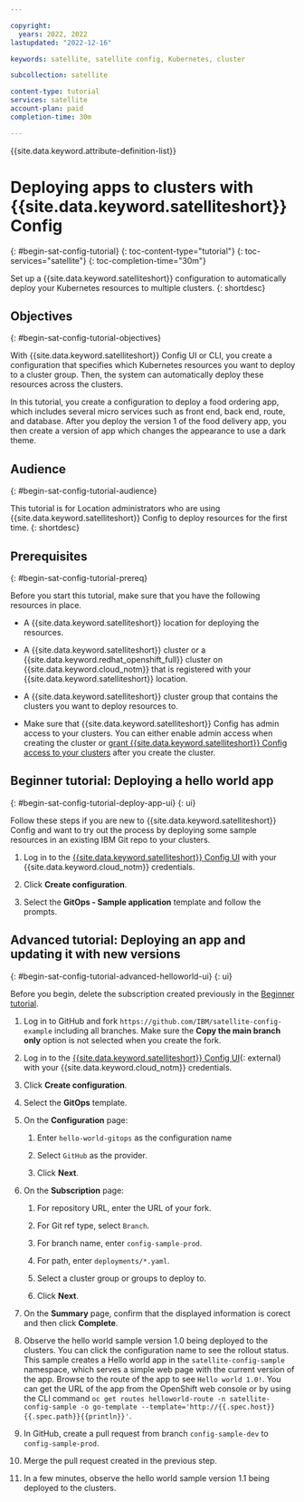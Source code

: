 ```yaml
---

copyright:
  years: 2022, 2022
lastupdated: "2022-12-16"

keywords: satellite, satellite config, Kubernetes, cluster

subcollection: satellite

content-type: tutorial
services: satellite
account-plan: paid
completion-time: 30m

---
```


{{site.data.keyword.attribute-definition-list}}


# Deploying apps to clusters with {{site.data.keyword.satelliteshort}} Config
{: #begin-sat-config-tutorial}
{: toc-content-type="tutorial"}
{: toc-services="satellite"}
{: toc-completion-time="30m"}

Set up a {{site.data.keyword.satelliteshort}} configuration to automatically deploy your Kubernetes resources to multiple clusters.
{: shortdesc}

## Objectives
{: #begin-sat-config-tutorial-objectives}

With {{site.data.keyword.satelliteshort}} Config UI or CLI, you create a configuration that specifies which Kubernetes resources you want to deploy to a cluster group. Then, the system can automatically deploy these resources across the clusters.

In this tutorial, you create a configuration to deploy a food ordering app, which includes several micro services such as front end, back end, route, and database. After you deploy the version 1 of the food delivery app, you then create a version of app which changes the appearance to use a dark theme.

## Audience
{: #begin-sat-config-tutorial-audience}

This tutorial is for Location administrators who are using {{site.data.keyword.satelliteshort}} Config to deploy resources for the first time.
{: shortdesc}

## Prerequisites
{: #begin-sat-config-tutorial-prereq}

Before you start this tutorial, make sure that you have the following resources in place.

* A {{site.data.keyword.satelliteshort}} location for deploying the resources. 

* A {{site.data.keyword.satelliteshort}} cluster or a {{site.data.keyword.redhat_openshift_full}} cluster on {{site.data.keyword.cloud_notm}} that is registered with your {{site.data.keyword.satelliteshort}} location. 

* A {{site.data.keyword.satelliteshort}} cluster group that contains the clusters you want to deploy resources to.

* Make sure that {{site.data.keyword.satelliteshort}} Config has admin access to your clusters. You can either enable admin access when creating the cluster or [grant {{site.data.keyword.satelliteshort}} Config access to your clusters](/docs/satellite?topic=satellite-setup-clusters-satconfig-access) after you create the cluster. 



## Beginner tutorial: Deploying a hello world app
{: #begin-sat-config-tutorial-deploy-app-ui}
{: ui}

Follow these steps if you are new to {{site.data.keyword.satelliteshort}} Config and want to try out the process by deploying some sample resources in an existing IBM Git repo to your clusters.

1. Log in to the [{{site.data.keyword.satelliteshort}} Config UI](https://cloud.ibm.com/satellite/configuration) with your {{site.data.keyword.cloud_notm}} credentials. 

1. Click **Create configuration**.

1. Select the **GitOps - Sample application** template and follow the prompts.

## Advanced tutorial: Deploying an app and updating it with new versions
{: #begin-sat-config-tutorial-advanced-helloworld-ui}
{: ui}

Before you begin, delete the subscription created previously in the [Beginner tutorial](#begin-sat-config-tutorial-deploy-app-ui).

1. Log in to GitHub and fork `https://github.com/IBM/satellite-config-example` including all branches. Make sure the **Copy the main branch only** option is not selected when you create the fork.

2. Log in to the [{{site.data.keyword.satelliteshort}} Config UI](https://cloud.ibm.com/satellite/configuration){: external} with your {{site.data.keyword.cloud_notm}} credentials. 

3. Click **Create configuration**.

4. Select the **GitOps** template.

5. On the **Configuration** page:
  
    1. Enter `hello-world-gitops` as the configuration name
  
    2. Select `GitHub` as the provider.
  
    3. Click **Next**.
  
6. On the **Subscription** page:
  
    1. For repository URL, enter the URL of your fork.
  
    2. For Git ref type, select `Branch`.
  
    3. For branch name, enter `config-sample-prod`.
  
    4. For path, enter `deployments/*.yaml`.
  
    5. Select a cluster group or groups to deploy to.
  
    6. Click **Next**.

7. On the **Summary** page, confirm that the displayed information is corect and then click **Complete**. 

8. Observe the hello world sample version 1.0 being deployed to the clusters. You can click the configuration name to see the rollout status. This sample creates a Hello world app in the `satellite-config-sample` namespace, which serves a simple web page with the current version of the app. Browse to the route of the app to see `Hello world 1.0!`. You can get the URL of the app from the OpenShift web console or by using the CLI command `oc get routes helloworld-route -n satellite-config-sample -o go-template --template='http://{{.spec.host}}{{.spec.path}}{{println}}'`.

9. In GitHub, create a pull request from branch `config-sample-dev` to `config-sample-prod`.
  
10. Merge the pull request created in the previous step.

11. In a few minutes, observe the hello world sample version 1.1 being deployed to the clusters.


    

